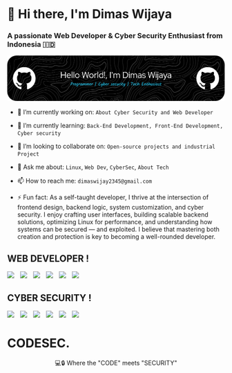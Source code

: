 # 👋 Hi there, I'm Dimas Wijaya
### A passionate **Web Developer** & **Cyber Security Enthusiast** from Indonesia 🇮🇩




![Dimm-2007](./done.png)


- 🔭 I’m currently working on: `About Cyber Security and Web Developer`
- 🌱 I’m currently learning: `Back-End Development, Front-End Development, Cyber security`
- 👯 I’m looking to collaborate on: `Open-source projects and industrial Project`
- 💬 Ask me about: `Linux`, `Web Dev`, `CyberSec`, `About Tech`
- 📫 How to reach me: `dimaswijay2345@gmail.com`


- ⚡ Fun fact: As a self-taught developer, I thrive at the intersection of frontend design, backend logic, system customization, and cyber security. I enjoy crafting user interfaces, building scalable backend solutions, optimizing Linux for performance, and understanding how systems can be secured — and exploited. I believe that mastering both creation and protection is key to becoming a well-rounded developer.

## WEB DEVELOPER !

<p align="left">
<img src="https://img.shields.io/badge/VSCode-0078D4?style=for-the-badge&logo=visual%20studio%20code&logoColor=white" style="margin-right:10px;" />
<img src="https://img.shields.io/badge/HTML5-E34F26?style=for-the-badge&logo=html5&logoColor=white" style="margin-right:10px;" />
<img src="https://img.shields.io/badge/JavaScript-323330?style=for-the-badge&logo=javascript&logoColor=F7DF1E" style="margin-right:10px;"/>
<img src="https://img.shields.io/badge/CSS3-1572B6?style=for-the-badge&logo=css3&logoColor=white" style="margin-right:10px;"/>
<img src="https://img.shields.io/badge/PHP-777BB4?style=for-the-badge&logo=php&logoColor=white" style="margin-right:10px;"/>
<img src="https://img.shields.io/badge/Python-FFD43B?style=for-the-badge&logo=python&logoColor=blue" style="margin-right:10px;" />
</p>


## CYBER SECURITY !

<p align="left">
  <img src="https://img.shields.io/badge/Kali_Linux-268BEE?style=for-the-badge&logo=kalilinux&logoColor=white" style="margin-right:10px;" />
  <img src="https://img.shields.io/badge/Pop!_OS-48B9C7?style=for-the-badge&logo=popos&logoColor=white" style="margin-right:10px;" />
  <img src="https://img.shields.io/badge/Nmap-3980D7?style=for-the-badge&logo=nmap&logoColor=white" style="margin-right:10px;" />
  <img src="https://img.shields.io/badge/John_The_Ripper-E63946?style=for-the-badge&logoColor=white" style="margin-right:10px;" />
  <img src="https://img.shields.io/badge/Metasploit-202020?style=for-the-badge&logo=metasploit&logoColor=white" style="margin-right:10px;" />
  <img src="https://img.shields.io/badge/HashCat-964B00?style=for-the-badge&logo=gnupg&logoColor=white" style="margin-right:10px;" />
</p>

<p align="center">
<h1>CODESEC.</h1>
</p>

<p align="center">
💻🔒 Where the "CODE" meets "SECURITY"
</p>

